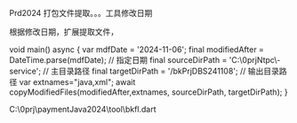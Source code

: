 Prd2024  打包文件提取。。。工具修改日期

根据修改日期，扩展提取文件，    

void main() async {
  var mdfDate = '2024-11-06';
  final modifiedAfter = DateTime.parse(mdfDate); // 指定日期
  final sourceDirPath = 'C:\\0prjNtpc\\-service'; // 主目录路径
  final targetDirPath = '/bkPrjDBS241108'; // 输出目录路径
   var extnames="java,xml";
  await copyModifiedFiles(modifiedAfter,extnames, sourceDirPath, targetDirPath);
}



C:\0prj\paymentJava2024\tool\bkfl.dart

